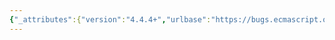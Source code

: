 ```yaml
---
{"_attributes":{"version":"4.4.4+","urlbase":"https://bugs.ecmascript.org/","maintainer":"dherman@mozilla.com"},"bug":{"bug_id":1980,"creation_ts":"2013-09-29 05:17:00 -0700","short_desc":"22.1.2.1, Array.from: \"done\" -> \"next\"","delta_ts":"2013-10-29 09:45:38 -0700","product":"Draft for 6th Edition","component":"editorial issue","version":"Rev 19: September 27, 2013 Draft","rep_platform":"All","op_sys":"All","bug_status":"RESOLVED","resolution":"FIXED","priority":"Normal","bug_severity":"normal","everconfirmed":true,"reporter":{"uid":"andrebargull","name":"André Bargull"},"assigned_to":{"uid":"allen","name":"Allen Wirfs-Brock"},"long_desc":[{"commentid":5654,"comment_count":0,"who":{"uid":"andrebargull","name":"André Bargull"},"bug_when":"2013-09-29 05:17:41 -0700","thetext":"22.1.2.1, Array.from ( arrayLike , mapfn=undefined, thisArg=undefined ), step 8.g.iii:\n\n\"done\" -> \"next\""},{"commentid":5704,"comment_count":1,"who":{"uid":"allen","name":"Allen Wirfs-Brock"},"bug_when":"2013-09-30 12:49:04 -0700","thetext":"fixed in rev20 editor's draft"},{"commentid":6088,"comment_count":2,"who":{"uid":"allen","name":"Allen Wirfs-Brock"},"bug_when":"2013-10-29 09:45:38 -0700","thetext":"fixed in rev20 draft, Oct. 28, 2013"}]}}
---
```

